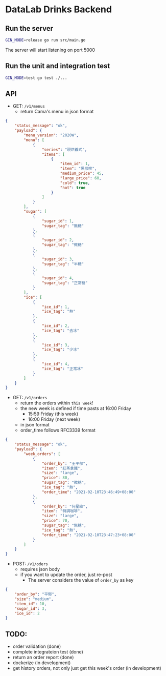 # DataLab Drinks Backend

## Run the server

```bash
GIN_MODE=release go run src/main.go
```

The server will start listening on port 5000

## Run the unit and integration test

```bash
GIN_MODE=test go test ./...
```

## API

- GET: `/v1/menus`
    - return Cama's menu in json format

```json
{
    "status_message": "ok",
    "payload": {
        "menu_version": "2020W",
        "menu": [
            {
                "series": "現烘義式",
                "items": [
                    {
                        "item_id": 1,
                        "item": "黑咖啡",
                        "medium_price": 45,
                        "large_price": 60,
                        "cold": true,
                        "hot": true
                    }
                ]
            }
        ],
        "sugar": [
            {
                "sugar_id": 1,
                "sugar_tag": "無糖"
            },
            {
                "sugar_id": 2,
                "sugar_tag": "微糖"
            },
            {
                "sugar_id": 3,
                "sugar_tag": "半糖"
            },
            {
                "sugar_id": 4,
                "sugar_tag": "正常糖"
            }
        ],
        "ice": [
            {
                "ice_id": 1,
                "ice_tag": "熱"
            },
            {
                "ice_id": 2,
                "ice_tag": "去冰"
            },
            {
                "ice_id": 3,
                "ice_tag": "少冰"
            },
            {
                "ice_id": 4,
                "ice_tag": "正常冰"
            }
        ]
    }
}
```

- GET: `/v1/orders`
    - return the orders within `this week`!
    - the new week is defined if time pasts at 16:00 Friday
        - 15:59 Friday (this week)
        - 16:00 Friday (next week)
    - in json format
    - order_time follows RFC3339 format

```json
{
    "status_message": "ok",
    "payload": {
        "week_orders": [
            {
                "order_by": "王平郁",
                "item": "紅茶拿鐵",
                "size": "large",
                "price": 80,
                "sugar_tag": "微糖",
                "ice_tag": "熱",
                "order_time": "2021-02-10T23:46:49+08:00"
            },
            {
                "order_by": "何星緯",
                "item": "特調咖啡",
                "size": "large",
                "price": 70,
                "sugar_tag": "無糖",
                "ice_tag": "熱",
                "order_time": "2021-02-10T23:47:23+08:00"
            }
        ]
    }
}
```

- POST: `/v1/oders`
    - requires json body
    - if you want to update the order, just re-post
        - The server considers the value of `order_by` as key

```json
{
    "order_by": "平郁",
    "size": "medium",
    "item_id": 10,
    "sugar_id": 3,
    "ice_id": 2
}
```

## TODO:
- order validation (done)
- complete integrateion test (done)
- return an order report (done)
- dockerize (in development)
- get history orders, not only just get this week's order (in development)

